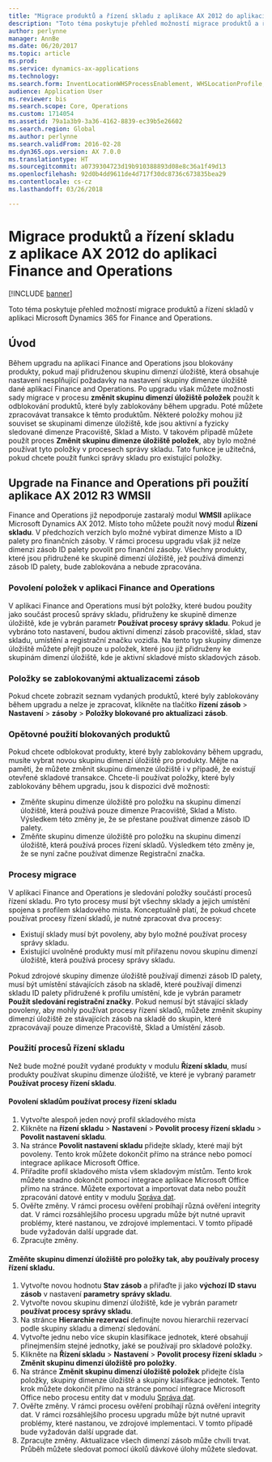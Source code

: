 ```yaml
---
title: "Migrace produktů a řízení skladu z aplikace AX 2012 do aplikaci Finance and Operations"
description: "Toto téma poskytuje přehled možností migrace produktů a řízení skladu."
author: perlynne
manager: AnnBe
ms.date: 06/20/2017
ms.topic: article
ms.prod: 
ms.service: dynamics-ax-applications
ms.technology: 
ms.search.form: InventLocationWHSProcessEnablement, WHSLocationProfile, InventTableStorageDimensionGroupChange, InventUpdateBlockedItem, WHSParameters, WHSReservationHierarchy, WHSUOMSeqGroupTable
audience: Application User
ms.reviewer: bis
ms.search.scope: Core, Operations
ms.custom: 1714054
ms.assetid: 79a1a3b9-3a36-4162-8839-ec39b5e26602
ms.search.region: Global
ms.author: perlynne
ms.search.validFrom: 2016-02-28
ms.dyn365.ops.version: AX 7.0.0
ms.translationtype: HT
ms.sourcegitcommit: a0739304723d19b910388893d08e8c36a1f49d13
ms.openlocfilehash: 92d0b4dd9611de4d717f30dc8736c673835bea29
ms.contentlocale: cs-cz
ms.lasthandoff: 03/26/2018

---
```


# <a name="migrate-products-and-warehouse-management-from-ax-2012-to-finance-and-operations"></a>Migrace produktů a řízení skladu z aplikace AX 2012 do aplikaci Finance and Operations

[!INCLUDE [banner](../includes/banner.md)]

Toto téma poskytuje přehled možností migrace produktů a řízení skladů v aplikaci Microsoft Dynamics 365 for Finance and Operations.

<a name="introduction"></a>Úvod
------------

Během upgradu na aplikaci Finance and Operations jsou blokovány produkty, pokud mají přidruženou skupinu dimenzí úložiště, která obsahuje nastavení nesplňující požadavky na nastavení skupiny dimenze úložiště dané aplikací Finance and Operations. Po upgradu však můžete možnosti sady migrace v procesu **změnit skupinu dimenzí úložiště položek** použít k odblokování produktů, které byly zablokovány během upgradu. Poté můžete zpracovávat transakce k těmto produktům. Některé položky mohou již souviset se skupinami dimenze úložiště, kde jsou aktivní a fyzicky sledované dimenze Pracoviště, Sklad a Místo. V takovém případě můžete použít proces **Změnit skupinu dimenze úložiště položek**, aby bylo možné používat tyto položky v procesech správy skladu. Tato funkce je užitečná, pokud chcete použít funkci správy skladu pro existující položky.

## <a name="upgrading-to-finance-and-operations-when-ax-2012-r3-wmsii-is-used"></a>Upgrade na Finance and Operations při použití aplikace AX 2012 R3 WMSII
Finance and Operations již nepodporuje zastaralý modul **WMSII** aplikace Microsoft Dynamics AX 2012. Místo toho můžete použít nový modul **Řízení skladu**. V předchozích verzích bylo možné vybírat dimenze Místo a ID palety pro finančních zásoby. V rámci procesu upgradu však již nelze dimenzi zásob ID palety povolit pro finanční zásoby. Všechny produkty, které jsou přidružené ke skupině dimenzí úložiště, jež používá dimenzi zásob ID palety, bude zablokována a nebude zpracována.

### <a name="enabling-items-in-finance-and-operations"></a>Povolení položek v aplikaci Finance and Operations

V aplikaci Finance and Operations musí být položky, které budou použity jako součást procesů správy skladu, přidruženy ke skupině dimenze úložiště, kde je vybrán parametr **Používat procesy správy skladu**. Pokud je vybráno toto nastavení, budou aktivní dimenzí zásob pracoviště, sklad, stav skladu, umístění a registrační značku vozidla. Na tento typ skupiny dimenze úložiště můžete přejít pouze u položek, které jsou již přidruženy ke skupinám dimenzí úložiště, kde je aktivní skladové místo skladových zásob.

### <a name="items-that-are-blocked-for-inventory-updates"></a>Položky se zablokovanými aktualizacemi zásob

Pokud chcete zobrazit seznam vydaných produktů, které byly zablokovány během upgradu a nelze je zpracovat, klikněte na tlačítko **řízení zásob** &gt; **Nastavení** &gt; **zásoby** &gt; **Položky blokované pro aktualizaci zásob**.

### <a name="reapplying-blocked-products"></a>Opětovné použití blokovaných produktů

Pokud chcete odblokovat produkty, které byly zablokovány během upgradu, musíte vybrat novou skupinu dimenzí úložiště pro produkty. Mějte na paměti, že můžete změnit skupinu dimenze úložiště i v případě, že existují otevřené skladové transakce. Chcete-li používat položky, které byly zablokovány během upgradu, jsou k dispozici dvě možnosti:

-   Změňte skupinu dimenze úložiště pro položku na skupinu dimenzí úložiště, která používá pouze dimenze Pracoviště, Sklad a Místo. Výsledkem této změny je, že se přestane používat dimenze zásob ID palety.
-   Změňte skupinu dimenze úložiště pro položku na skupinu dimenzí úložiště, která používá proces řízení skladů. Výsledkem této změny je, že se nyní začne používat dimenze Registrační značka.

### <a name="migration-processes"></a>Procesy migrace

V aplikaci Finance and Operations je sledování položky součástí procesů řízení skladu. Pro tyto procesy musí být všechny sklady a jejich umístění spojena s profilem skladového místa. Konceptuálně platí, že pokud chcete používat procesy řízení skladů, je nutné zpracovat dva procesy:

-   Existují sklady musí být povoleny, aby bylo možné používat procesy správy skladu.
-   Existující uvolněné produkty musí mít přiřazenu novou skupinu dimenzí úložiště, která používá procesy správy skladu.

Pokud zdrojové skupiny dimenze úložiště používají dimenzi zásob ID palety, musí být umístění stávajících zásob na skladě, které používají dimenzi skladu ID palety přidružené k profilu umístění, kde je vybrán parametr **Použít sledování registrační značky**. Pokud nemusí být stávající sklady povoleny, aby mohly používat procesy řízení skladů, můžete změnit skupiny dimenzí úložiště ze stávajících zásob na skladě do skupin, které zpracovávají pouze dimenze Pracoviště, Sklad a Umístění zásob.

### <a name="using-the-warehouse-management-processes"></a>Použití procesů řízení skladu

Než bude možné použít vydané produkty v modulu **Řízení skladu**, musí produkty používat skupinu dimenze úložiště, ve které je vybraný parametr **Používat procesy řízení skladu**.

#### <a name="enable-warehouses-to-use-warehouse-management-processes"></a>Povolení skladům používat procesy řízení skladu

1.  Vytvořte alespoň jeden nový profil skladového místa
2.  Klikněte na **řízení skladu** &gt; **Nastavení** &gt; **Povolit procesy řízení skladu** &gt; **Povolit nastavení skladu**.
3.  Na stránce **Povolit nastavení skladu** přidejte sklady, které mají být povoleny. Tento krok můžete dokončit přímo na stránce nebo pomocí integrace aplikace Microsoft Office.
4.  Přiřadíte profil skladového místa všem skladovým místům. Tento krok můžete snadno dokončit pomocí integrace aplikace Microsoft Office přímo na stránce. Můžete exportovat a importovat data nebo použít zpracování datové entity v modulu [Správa dat](../../dev-itpro/data-entities/data-entities.md).
5.  Ověřte změny. V rámci procesu ověření probíhají různá ověření integrity dat. V rámci rozsáhlejšího procesu upgradu může být nutné upravit problémy, které nastanou, ve zdrojové implementaci. V tomto případě bude vyžadován další upgrade dat.
6.  Zpracujte změny.

#### <a name="change-the-storage-dimension-group-for-items-so-that-it-uses-warehouse-management-processes"></a>Změňte skupinu dimenzí úložiště pro položky tak, aby používaly procesy řízení skladu.

1.  Vytvořte novou hodnotu **Stav zásob** a přiřaďte ji jako **výchozí ID stavu zásob** v nastavení **parametry správy skladu**.
2.  Vytvořte novou skupinu dimenzí úložiště, kde je vybrán parametr **používat procesy správy skladu**.
3.  Na stránce **Hierarchie rezervací** definujte novou hierarchii rezervací podle skupiny skladu a dimenzí sledování.
4.  Vytvořte jednu nebo více skupin klasifikace jednotek, které obsahují přinejmenším stejné jednotky, jaké se používají pro skladové položky.
5.  Klikněte na **Řízení skladu** &gt; **Nastavení** &gt; **Povolit procesy řízení skladu** &gt; **Změnit skupinu dimenzí úložiště pro položky**.
6.  Na stránce **Změnit skupinu dimenzí úložiště položek** přidejte čísla položky, skupiny dimenze úložiště a skupiny klasifikace jednotek. Tento krok můžete dokončit přímo na stránce pomocí integrace Microsoft Office nebo procesu entity dat v modulu [Správa dat](../../dev-itpro/data-entities/data-entities.md).
7.  Ověřte změny. V rámci procesu ověření probíhají různá ověření integrity dat. V rámci rozsáhlejšího procesu upgradu může být nutné upravit problémy, které nastanou, ve zdrojové implementaci. V tomto případě bude vyžadován další upgrade dat.
8.  Zpracujte změny. Aktualizace všech dimenzí zásob může chvíli trvat. Průběh můžete sledovat pomocí úkolů dávkové úlohy můžete sledovat.



